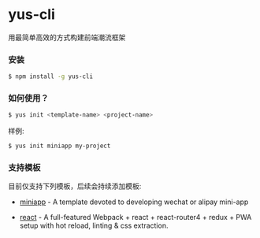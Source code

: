 # yus-cli

用最简单高效的方式构建前端潮流框架

### 安装

``` bash
$ npm install -g yus-cli
```

### 如何使用？

``` bash
$ yus init <template-name> <project-name>
```

样例:

``` bash
$ yus init miniapp my-project
```

### 支持模板

目前仅支持下列模板，后续会持续添加模板:

- [miniapp](https://github.com/CN-kicoyu/yus-cli-template-miniapp) - A template devoted to developing wechat or alipay mini-app

- [react](https://github.com/CN-kicoyu/yus-cli-template-react) - A full-featured Webpack + react + react-router4 + redux + PWA setup with hot reload, linting & css extraction.
